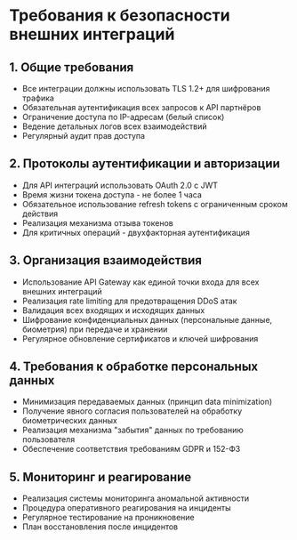 # Требования к безопасности внешних интеграций

## 1. Общие требования
- Все интеграции должны использовать TLS 1.2+ для шифрования трафика
- Обязательная аутентификация всех запросов к API партнёров
- Ограничение доступа по IP-адресам (белый список)
- Ведение детальных логов всех взаимодействий
- Регулярный аудит прав доступа

## 2. Протоколы аутентификации и авторизации
- Для API интеграций использовать OAuth 2.0 с JWT
- Время жизни токена доступа - не более 1 часа
- Обязательное использование refresh tokens с ограниченным сроком действия
- Реализация механизма отзыва токенов
- Для критичных операций - двухфакторная аутентификация

## 3. Организация взаимодействия
- Использование API Gateway как единой точки входа для всех внешних интеграций
- Реализация rate limiting для предотвращения DDoS атак
- Валидация всех входящих и исходящих данных
- Шифрование конфиденциальных данных (персональные данные, биометрия) при передаче и хранении
- Регулярное обновление сертификатов и ключей шифрования

## 4. Требования к обработке персональных данных
- Минимизация передаваемых данных (принцип data minimization)
- Получение явного согласия пользователей на обработку биометрических данных
- Реализация механизма "забытия" данных по требованию пользователя
- Обеспечение соответствия требованиям GDPR и 152-ФЗ

## 5. Мониторинг и реагирование
- Реализация системы мониторинга аномальной активности
- Процедура оперативного реагирования на инциденты
- Регулярное тестирование на проникновение
- План восстановления после инцидентов